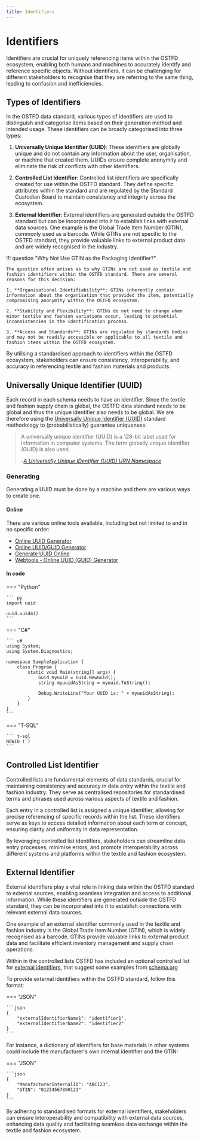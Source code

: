 ```yaml
---
title: Identifiers
---
```


# Identifiers

Identifiers are crucial for uniquely referencing items within the OSTFD ecosystem, enabling both humans and machines to accurately identify and reference specific objects. Without identifiers, it can be challenging for different stakeholders to recognise that they are referring to the same thing, leading to confusion and inefficiencies.

## Types of Identifiers

In the OSTFD data standard, various types of identifiers are used to distinguish and categorise items based on their generation method and intended usage. These identifiers can be broadly categorised into three types:

1. **Universally Unique Identifier (UUID)**: These identifiers are globally unique and do not contain any information about the user, organisation, or machine that created them. UUIDs ensure complete anonymity and eliminate the risk of conflicts with other identifiers.

2. **Controlled List Identifier**: Controlled list identifiers are specifically created for use within the OSTFD standard. They define specific attributes within the standard and are regulated by the Standard Custodian Board to maintain consistency and integrity across the ecosystem.

3. **External Identifier**: External identifiers are generated outside the OSTFD standard but can be incorporated into it to establish links with external data sources. One example is the Global Trade Item Number (GTIN), commonly used as a barcode. While GTINs are not specific to the OSTFD standard, they provide valuable links to external product data and are widely recognised in the industry.

!!! question "Why Not Use GTIN as the Packaging Identifier?"

    The question often arises as to why GTINs are not used as textile and fashion identifiers within the OSTFD standard. There are several reasons for this decision:

    1. **Organisational Identifiability**: GTINs inherently contain information about the organisation that provided the item, potentially compromising anonymity within the OSTFD ecosystem.

    2. **Stability and Flexibility**: GTINs do not need to change when minor textile and fashion variations occur, leading to potential inconsistencies in the identification process.

    3. **Access and Standards**: GTINs are regulated by standards bodies and may not be readily accessible or applicable to all textile and fashion items within the OSTFD ecosystem.

By utilising a standardised approach to identifiers within the OSTFD ecosystem, stakeholders can ensure consistency, interoperability, and accuracy in referencing textile and fashion materials and products.

## Universally Unique Identifier (UUID)

Each record in each schema needs to have an identifier. Since the textile and fashion supply chain is global, the OSTFD data standard needs to be global and thus the unique identifier also needs to be global. We are therefore using the [Universally Unique Identifier (UUID)](https://en.wikipedia.org/wiki/Universally_unique_identifier) standard methodology to (probabilistically) guarantee uniqueness.

> A universally unique identifier (UUID) is a 128-bit label used for information in computer systems. The term globally unique identifier (GUID) is also used.
>
> -*[A Universally Unique IDentifier (UUID) URN Namespace](https://datatracker.ietf.org/doc/html/rfc4122)*

### Generating

Generating a UUID must be done by a machine and there are various ways to create one. 

#### Online

There are various online tools available, including but not limited to and in no specific order:

- [Online UUID Generator](https://www.uuidgenerator.net/)
- [Online UUID/GUID Generator](https://www.uuidtools.com)
- [Generate UUID Online](https://generate-uuid.com)
- [Webtools - Online UUID (GUID) Generator](https://www.webtools.services/uuid-generator)

#### In code

=== "Python"

    ``` py
    import uuid

    uuid.uuid4()
    ```

=== "C#"

    ``` c#
    using System;
    using System.Diagnostics;

    namespace SampleApplication {
        class Program {
            static void Main(string[] args) {
                Guid myuuid = Guid.NewGuid();
                string myuuidAsString = myuuid.ToString();

                Debug.WriteLine("Your UUID is: " + myuuidAsString);
            }
        }
    }
    ```

=== "T-SQL"

    ``` t-sql
    NEWID ( )
    ```

## Controlled List Identifier

Controlled lists are fundamental elements of data standards, crucial for maintaining consistency and accuracy in data entry within the textile and fashion industry. They serve as centralised repositories for standardised terms and phrases used across various aspects of textile and fashion.

Each entry in a controlled list is assigned a unique identifier, allowing for precise referencing of specific records within the list. These identifiers serve as keys to access detailed information about each term or concept, ensuring clarity and uniformity in data representation.

By leveraging controlled list identifiers, stakeholders can streamline data entry processes, minimise errors, and promote interoperability across different systems and platforms within the textile and fashion ecosystem.

## External Identifier

External identifiers play a vital role in linking data within the OSTFD standard to external sources, enabling seamless integration and access to additional information. While these identifiers are generated outside the OSTFD standard, they can be incorporated into it to establish connections with relevant external data sources.

One example of an external identifier commonly used in the textile and fashion industry is the Global Trade Item Number (GTIN), which is widely recognised as a barcode. GTINs provide valuable links to external product data and facilitate efficient inventory management and supply chain operations.

Within in the controlled lists OSTFD has included an optional controlled list for [external identifiers](../controlled-lists/external-identifiers.md), that suggest some examples from [schema.org](schema.org)

To provide external identifiers within the OSTFD standard, follow this format:

=== "JSON" 

    ```json
    {
        "externalIdentifierName1": "identifier1",
        "externalIdentifierName2": "identifier2"
    }
    ```
For instance, a dictionary of identifiers for base materials in other systems could include the manufacturer's own internal identifier and the GTIN:

=== "JSON"

    ```json
    {
        "ManufacturerInternalID": "ABC123",
        "GTIN": "01234567890123"
    }
    ```

By adhering to standardised formats for external identifiers, stakeholders can ensure interoperability and compatibility with external data sources, enhancing data quality and facilitating seamless data exchange within the textile and fashion ecosystem.






